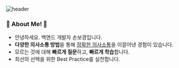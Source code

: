 ![header](https://capsule-render.vercel.app/api?type=Waving&height=200&color=0:c2e59c,100:64b3f4&text=I'm%20Bokyeong!👋&fontSize=43&fontColor=55616b&fontAlignY=38)

### 🚀 About Me! 🚀
- 안녕하세요. 백엔드 개발자 손보경입니다.
- **다양한 의사소통 방법**을 통해 [정확한 의사소통](https://github.com/sonb9615/sonb9615/issues/1)을 이끌어낸 경험이 있습니다.
- 모르는 것에 대해 **빠르게 질문**하고, **빠르게 학습**합니다.
- 최선의 선택을 위한 Best Practice를 실천합니다.

<!--
**sonb9615/sonb9615** is a ✨ _special_ ✨ repository because its `README.md` (this file) appears on your GitHub profile.

Here are some ideas to get you started:

- 🔭 I’m currently working on ...
- 🌱 I’m currently learning ...
- 👯 I’m looking to collaborate on ...
- 🤔 I’m looking for help with ...
- 💬 Ask me about ...
- 📫 How to reach me: ...
- 😄 Pronouns: ...
- ⚡ Fun fact: ...
-->
